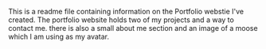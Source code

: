 This is a readme file containing information on the Portfolio webstie I've created. The portfolio website holds two of my projects and a way to contact me. there is also a small about me section and an image of a moose which I am using as my avatar.
